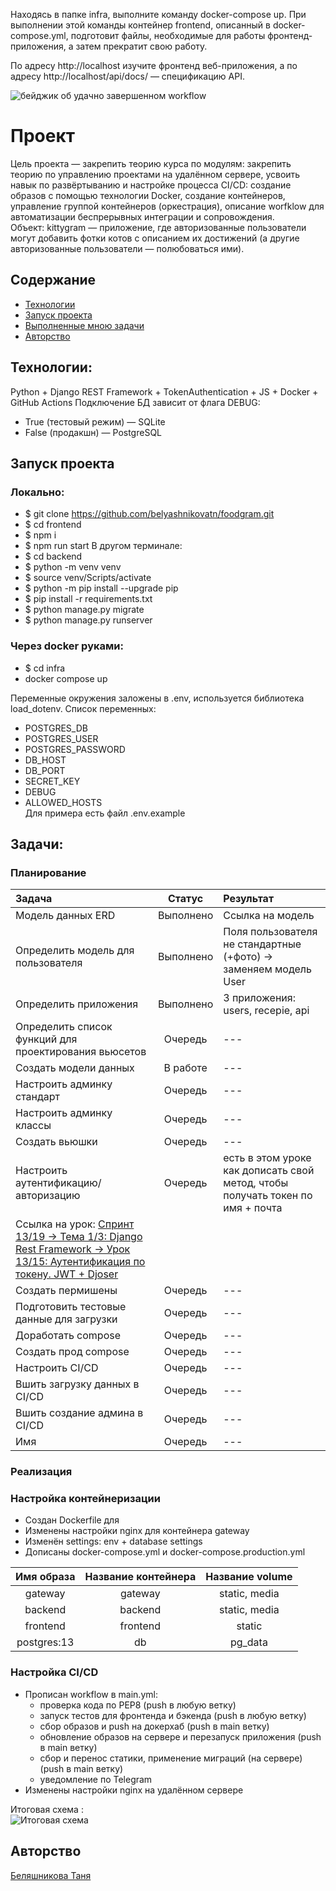 Находясь в папке infra, выполните команду docker-compose up. При выполнении этой команды контейнер frontend, описанный в docker-compose.yml, подготовит файлы, необходимые для работы фронтенд-приложения, а затем прекратит свою работу.

По адресу http://localhost изучите фронтенд веб-приложения, а по адресу http://localhost/api/docs/ — спецификацию API.



![бейджик об удачно завершенном workflow](https://github.com/belyashnikovatn/kittygram_final/actions/workflows/main.yml/badge.svg)

# Проект 
Цель проекта — закрепить теорию курса по модулям: 
закрепить теорию по управлению проектами на удалённом сервере, усвоить навык по развёртыванию и настройке процесса CI/CD: создание образов с помощью технологии Docker, создание контейнеров, управление группой контейнеров (оркестрация), описание worfklow для автоматизации беспрерывных интеграции и сопровождения.  
Объект: kittygram — приложение, где авторизованные пользователи могут добавить фотки котов с описанием их достижений (а другие авторизованные пользователи — полюбоваться ими).

## Содержание
- [Технологии](#технологии)
- [Запуск проекта](#запуск-проекта)
- [Выполненные мною задачи](#задачи)
- [Авторство](#авторство)

## Технологии:
Python + Django REST Framework + TokenAuthentication + JS + Docker + GitHub Actions
Подключение БД зависит от флага DEBUG:
- True (тестовый режим) — SQLite
- False (продакшн) — PostgreSQL


## Запуск проекта 
### Локально:
- $ git clone https://github.com/belyashnikovatn/foodgram.git 
- $ cd frontend
- $ npm i
- $ npm run start
В другом терминале:
- $ cd backend
- $ python -m venv venv
- $ source venv/Scripts/activate
- $ python -m pip install --upgrade pip
- $ pip install -r requirements.txt
- $ python manage.py migrate
- $ python manage.py runserver

### Через docker руками:
- $ cd infra
- docker compose up

Переменные окружения заложены в .env, используется библиотека load_dotenv. Список переменных:
- POSTGRES_DB
- POSTGRES_USER
- POSTGRES_PASSWORD
- DB_HOST
- DB_PORT
- SECRET_KEY
- DEBUG
- ALLOWED_HOSTS  
Для примера есть файл .env.example

## Задачи:
### Планирование 
| Задача	| Статус | Результат |
|:-------------|:-------------:|:-------------|
|Модель данных ERD|Выполнено| Ссылка на модель |
|Определить модель для пользователя|Выполнено| Поля пользователя не стандартные (+фото) -> заменяем модель User |
|Определить приложения|Выполнено| 3 приложения: users, recepie, api |
|Определить список функций для проектирования вьюсетов|Очередь| --- |
|Создать модели данных|В работе| --- |
|Настроить админку стандарт|Очередь| --- |
|Настроить админку классы |Очередь| --- |
|Создать вьюшки|Очередь| --- |
|Настроить аутентификацию/авторизацию|Очередь| есть в этом уроке как дописать свой метод, чтобы получать токен по имя + почта
Ссылка на урок: [Спринт 13/19 → Тема 1/3: Django Rest Framework → Урок 13/15: Аутентификация по токену. JWT + Djoser]( https://practicum.yandex.ru/learn/backend-developer/courses/d3fb0c30-e2d4-4df7-a4ba-a9abce9c7554/sprints/298720/topics/faf9f009-ec4f-4a01-92b3-f8fe518250c8/lessons/26416ae0-ab86-42fd-bf31-4e0a9d148d58/#0058f86f-cd21-46e8-af87-6ed4cec2320b ) |
|Создать пермишены|Очередь| --- |
|Подготовить тестовые данные для загрузки|Очередь| --- |
|Доработать compose |Очередь| --- |
|Создать прод compose|Очередь| --- |
|Настроить CI/CD|Очередь| --- |
|Вшить загрузку данных в CI/CD|Очередь| --- |
|Вшить создание админа в CI/CD|Очередь| --- |
|Имя|Очередь| --- |

### Реализация


### Настройка контейнеризации
- Создан Dockerfile для 
- Изменены настройки nginx для контейнера gateway
- Изменён settings: env + database settings
- Дописаны  docker-compose.yml и docker-compose.production.yml

|Имя образа	|Название контейнера|Название volume|
|:-------------:|:-------------:|:-------------:|
|gateway|gateway|static, media| 
|backend|backend|static, media| 
|frontend|frontend|static|
|postgres:13|db|pg_data|

### Настройка CI/CD
- Прописан workflow в main.yml:
    - проверка кода по PEP8 (push в любую ветку)
    - запуск тестов для фронтенда и бэкенда (push в любую ветку)
    - сбор образов и push на докерхаб (push в main ветку)
    - обновление образов на сервере и перезапуск приложения (push в main ветку)
    - сбор и перенос статики, применение миграций (на сервере)  (push в main ветку)
    - уведомление по Telegram 
- Изменены настройки nginx на удалённом сервере

Итоговая схема :  
![Итоговая схема](https://github.com/belyashnikovatn/kittygram_final/blob/main/server_docker_taski_kittygram.png)  

## Авторство
[Беляшникова Таня](https://github.com/belyashnikovatn)
